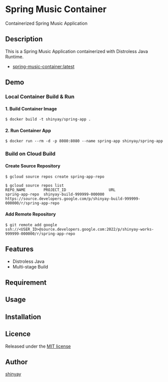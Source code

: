 # Spring Music Container

Containerized Spring Music Application

## Description
This is a Spring Music Application containerized with Distroless Java Runtime.

- [spring-music-container:latest](https://hub.docker.com/repository/docker/shinyay/spring-music-container)

## Demo

### Local Container Build & Run
#### 1. Build Container Image
```
$ docker build -t shinyay/spring-app .
```

#### 2. Run Container App
```shell script
$ docker run --rm -d -p 8080:8080 --name spring-app shinyay/spring-app
```

### Build on Cloud Build
#### Create Source Repository
```
$ gcloud source repos create spring-app-repo
```

```
$ gcloud source repos list
REPO_NAME        PROJECT_ID                   URL
spring-app-repo  shinyay-build-999999-000000  https://source.developers.google.com/p/shinyay-build-999999-000000/r/spring-app-repo
```

#### Add Remote Repository
```
$ git remote add google ssh://<USER_ID>@source.developers.google.com:2022/p/shinyay-works-999999-000000/r/spring-app-repo
```

## Features

- Distroless Java
- Multi-stage Build

## Requirement

## Usage

## Installation

## Licence

Released under the [MIT license](https://gist.githubusercontent.com/shinyay/56e54ee4c0e22db8211e05e70a63247e/raw/34c6fdd50d54aa8e23560c296424aeb61599aa71/LICENSE)

## Author

[shinyay](https://github.com/shinyay)
